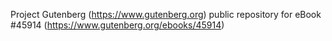 Project Gutenberg (https://www.gutenberg.org) public repository for eBook #45914 (https://www.gutenberg.org/ebooks/45914)
